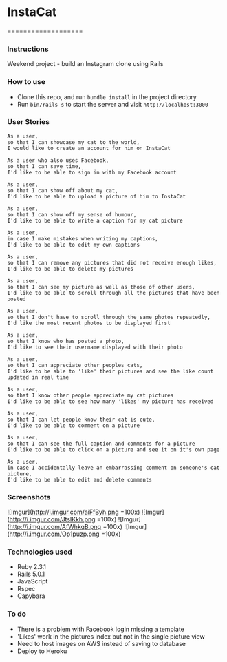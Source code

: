 # InstaCat
===================

### Instructions

Weekend project - build an Instagram clone using Rails

### How to use

* Clone this repo, and run `bundle install` in the project directory
* Run `bin/rails s` to start the server and visit `http://localhost:3000`

### User Stories

```
As a user,
so that I can showcase my cat to the world,
I would like to create an account for him on InstaCat
```

```
As a user who also uses Facebook,
so that I can save time,
I'd like to be able to sign in with my Facebook account
```

```
As a user,
so that I can show off about my cat,
I'd like to be able to upload a picture of him to InstaCat
```

```
As a user,
so that I can show off my sense of humour,
I'd like to be able to write a caption for my cat picture
```

```
As a user,
in case I make mistakes when writing my captions,
I'd like to be able to edit my own captions
```

```
As a user,
so that I can remove any pictures that did not receive enough likes,
I'd like to be able to delete my pictures
```

```
As a user,
so that I can see my picture as well as those of other users,
I'd like to be able to scroll through all the pictures that have been posted
```

```
As a user,
so that I don't have to scroll through the same photos repeatedly,
I'd like the most recent photos to be displayed first
```

```
As a user,
so that I know who has posted a photo,
I'd like to see their username displayed with their photo
```

```
As a user,
so that I can appreciate other peoples cats,
I'd like to be able to 'like' their pictures and see the like count updated in real time
```

```
As a user,
so that I know other people appreciate my cat pictures
I'd like to be able to see how many 'likes' my picture has received
```

```
As a user,
so that I can let people know their cat is cute,
I'd like to be able to comment on a picture
```

```
As a user,
so that I can see the full caption and comments for a picture
I'd like to be able to click on a picture and see it on it's own page
```

```
As a user,
in case I accidentally leave an embarrassing comment on someone's cat picture,
I'd like to be able to edit and delete comments
```

### Screenshots

![Imgur](http://i.imgur.com/aiFfByh.png =100x)
![Imgur](http://i.imgur.com/JtsIKkh.png =100x)
![Imgur](http://i.imgur.com/AfWhkqB.png =100x)
![Imgur](http://i.imgur.com/Op1puzp.png =100x)


### Technologies used

* Ruby 2.3.1
* Rails 5.0.1
* JavaScript
* Rspec
* Capybara

### To do

* There is a problem with Facebook login missing a template
* 'Likes' work in the pictures index but not in the single picture view
* Need to host images on AWS instead of saving to database
* Deploy to Heroku
